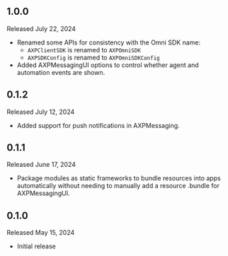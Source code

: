 ## 1.0.0

Released July 22, 2024

* Renamed some APIs for consistency with the Omni SDK name:
  * `AXPClientSDK` is renamed to `AXPOmniSDK`
  * `AXPSDKConfig` is renamed to `AXPOmniSDKConfig`
* Added AXPMessagingUI options to control whether agent and automation events are shown.

## 0.1.2

Released July 12, 2024

* Added support for push notifications in AXPMessaging.

## 0.1.1

Released June 17, 2024

* Package modules as static frameworks to bundle resources into apps automatically without needing to manually add a resource .bundle for AXPMessagingUI.

## 0.1.0

Released May 15, 2024

* Initial release
